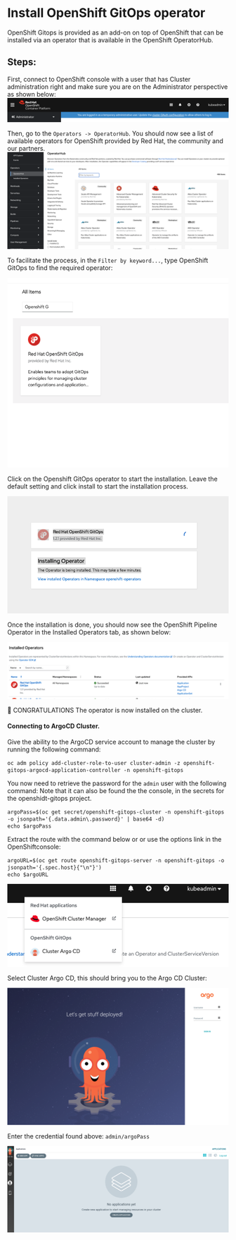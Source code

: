 # Install OpenShift GitOps operator

OpenShift Gitops is provided as an add-on on top of OpenShift that can be installed via an operator that is available in the OpenShift OperatorHub.

## Steps:

First, connect to OpenShift console with a user that has Cluster administration right and make sure you are on the Administrator perspective as shown below:
![Administration Perspective](images/admin-perspective.png)

Then, go to the `Operators -> OperatorHub`. You should now see a list of available operators for OpenShift provided by Red Hat, the community and our partners.
![Operator Hub](images/operator-hub.png)

To facilitate the process, in the `Filter by keyword...`, type OpenShift GitOps to find the required operator:

![GitOps Operator](images/gitOps-operator.png)

Click on the Openshift GitOps operator to start the installation.  Leave the default setting and click install to start the installation process.

![Installation](images/install-gitops-operator.png)

Once the installation is done, you should now see the OpenShift Pipeline Operator in the Installed Operators tab, as shown below:

![Installed Operator Tab](images/installed-operator.png)

:tada: CONGRATULATIONS 
The operator is now installed on the cluster.


#### Connecting to ArgoCD Cluster.

Give the ability to the ArgoCD service account to manage the cluster by running the following command:
```
oc adm policy add-cluster-role-to-user cluster-admin -z openshift-gitops-argocd-application-controller -n openshift-gitops
```

You now need to retrieve the password for the `admin` user with the following command: Note that it can also be found the the console, in the secrets for the openshidt-gitops project.

```
argoPass=$(oc get secret/openshift-gitops-cluster -n openshift-gitops -o jsonpath='{.data.admin\.password}' | base64 -d)
echo $argoPass
```

Extract the route with the command below or or use the options link in the OpenShiftconsole:
```
argoURL=$(oc get route openshift-gitops-server -n openshift-gitops -o jsonpath='{.spec.host}{"\n"}')
echo $argoURL
```

![Top menu](images/top-menu.png)

Select Cluster Argo CD, this should bring you to the Argo CD Cluster:

![argoCD cluster](images/argoCD-cluster.png)

Enter the credential found above:
`admin/argoPass`

![argoCD logged](images/argoCD-logged.png)
